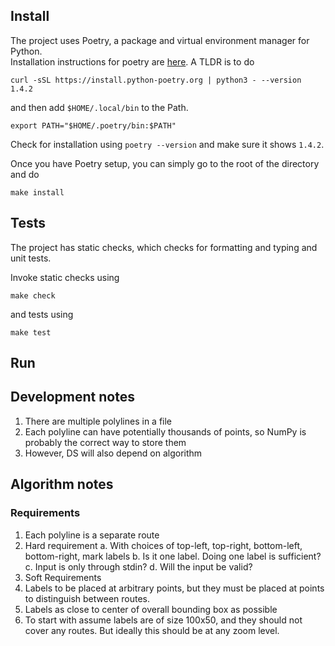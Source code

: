 ## Install

The project uses Poetry, a package and virtual environment manager for Python.  
Installation instructions for poetry are [here](https://python-poetry.org/docs/). 
A TLDR is to do 

```
curl -sSL https://install.python-poetry.org | python3 - --version 1.4.2
```

and then add `$HOME/.local/bin` to the Path. 
```
export PATH="$HOME/.poetry/bin:$PATH"
```

Check for installation using `poetry --version` and make sure it shows `1.4.2`.

Once you have Poetry setup, you can simply go to the root of the directory and do

```
make install
```

## Tests

The project has static checks, which checks for formatting and typing and unit tests.

Invoke static checks using

```
make check
```

and tests using

```
make test
```


## Run


## Development notes

1. There are multiple polylines in a file
2. Each polyline can have potentially thousands of points, so NumPy is probably the correct way to store them
3. However, DS will also depend on algorithm


## Algorithm notes

### Requirements

1. Each polyline is a separate route
2. Hard requirement
    a. With choices of top-left, top-right, bottom-left, bottom-right, mark labels
    b. Is it one label. Doing one label is sufficient?
    c. Input is only through stdin?
    d. Will the input be valid?
3. Soft Requirements
4. Labels to be placed at arbitrary points, but they must be placed at points to distinguish between routes. 
5. Labels as close to center of overall bounding box as possible
6. To start with assume labels are of size 100x50, and they should not cover any routes. But ideally this should be at any zoom level.